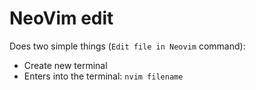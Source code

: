 # NeoVim edit

Does two simple things (`Edit file in Neovim` command):

* Create new terminal
* Enters into the terminal: `nvim filename`
